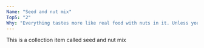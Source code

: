 ```yaml
---
Name: "Seed and nut mix"
Top5: "2"
Why: "Everything tastes more like real food with nuts in it. Unless you are allergic, I would strongly suggest you keep a big bag of walnuts in the kitchen. Adding them to just about any dish, whether a salad or something hot makes that dish a more satisfying meal. Nuts are the closest thing to steak that isn't steak. Just keep an eye on the weight measurement, they pack a lot of calories so remember to track carefully once you're on maintenance (in the fast phase you can only squeeze three or four walnut halves into your dish so arguably not worth it but that's for you to decide)"
---
```


This is a collection item called seed and nut mix

<p style="clear: both;">&nbsp;</p>




